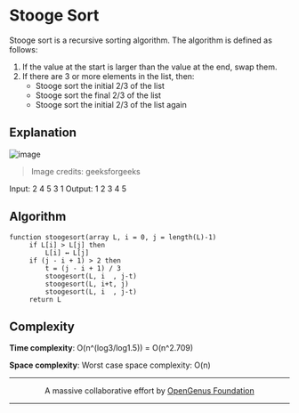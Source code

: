 # Stooge Sort
Stooge sort is a recursive sorting algorithm.
The algorithm is defined as follows:
1) If the value at the start is larger than the value at the end, swap them.
2) If there are 3 or more elements in the list, then:
    * Stooge sort the initial 2/3 of the list
    * Stooge sort the final 2/3 of the list
    * Stooge sort the initial 2/3 of the list again

## Explanation
![image](https://cdncontribute.geeksforgeeks.org/wp-content/uploads/stoogeSort.png)

> Image credits: geeksforgeeks

Input: 2 4 5 3 1
Output: 1 2 3 4 5


## Algorithm
```
function stoogesort(array L, i = 0, j = length(L)-1)
     if L[i] > L[j] then
         L[i] ↔ L[j]
     if (j - i + 1) > 2 then
         t = (j - i + 1) / 3
         stoogesort(L, i  , j-t)
         stoogesort(L, i+t, j)
         stoogesort(L, i  , j-t)
     return L
```

## Complexity
**Time complexity**: 
O(n^(log3/log1.5)) = O(n^2.709)

**Space complexity**:
Worst case space complexity: O(n)

---
<p align="center">
    A massive collaborative effort by <a href="https://github.com/OpenGenus/cosmos">OpenGenus Foundation</a> 
</p>

---